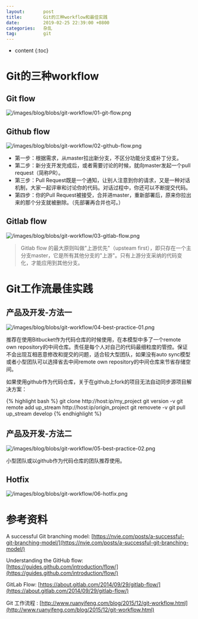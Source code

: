 ```yaml
---
layout:       post
title:        Git的三种workflow和最佳实践
date:         2019-02-25 22:39:00 +0800
categories:   杂乱
tag:          git
---
```


* content
{:toc}


Git的三种workflow
======================

Git flow
----------------------

![/images/blog/blobs/git-workflow/01-git-flow.png](/images/blog/blobs/git-workflow/01-git-flow.png)

Github flow
----------------------

![/images/blog/blobs/git-workflow/02-github-flow.png](/images/blog/blobs/git-workflow/02-github-flow.png)

+ 第一步：根据需求，从master拉出新分支，不区分功能分支或补丁分支。
+ 第二步：新分支开发完成后，或者需要讨论的时候，就向master发起一个pull request（简称PR）。
+ 第三步：Pull Request既是一个通知，让别人注意到你的请求，又是一种对话机制，大家一起评审和讨论你的代码。对话过程中，你还可以不断提交代码。
+ 第四步：你的Pull Request被接受，合并进master，重新部署后，原来你拉出来的那个分支就被删除。（先部署再合并也可。）

Gitlab flow
----------------------

![/images/blog/blobs/git-workflow/03-gitlab-flow.png](/images/blog/blobs/git-workflow/03-gitlab-flow.png)

> Gitlab flow 的最大原则叫做"上游优先"（upsteam first），即只存在一个主分支master，它是所有其他分支的"上游"。只有上游分支采纳的代码变化，才能应用到其他分支。


Git工作流最佳实践
======================

产品及开发-方法一
----------------------

![/images/blog/blobs/git-workflow/04-best-practice-01.png](/images/blog/blobs/git-workflow/04-best-practice-01.png)

推荐在使用Bitbucket作为代码仓库的时候使用，在本模型中多了一个remote own repository的中间仓库。责任是每个人对自己的代码最细粒度的管控。保证不会出现互相恶意修改和提交的问题，适合较大型团队，如果没有auto sync模型或者小型团队可以选择省去中间remote own repository的中间仓库来节省存储空间。

如果使用github作为代码仓库，关于在github上fork的项目无法自动同步源项目解决方案：

{% highlight bash %}
git clone http://host:ip/my_project
git version -v
git remote add up_stream  http://host:ip/origin_project
git removete -v
git pull up_stream develop
{% endhighlight %}

产品及开发-方法二
----------------------

![/images/blog/blobs/git-workflow/05-best-practice-02.png](/images/blog/blobs/git-workflow/05-best-practice-02.png)

小型团队或以github作为代码仓库的团队推荐使用。

Hotfix
----------------------

![/images/blog/blobs/git-workflow/06-hotfix.png](/images/blog/blobs/git-workflow/06-hotfix.png)


参考资料 
======================

A successful Git branching model: [https://nvie.com/posts/a-successful-git-branching-model/](https://nvie.com/posts/a-successful-git-branching-model/)

Understanding the GitHub flow: [https://guides.github.com/introduction/flow/](https://guides.github.com/introduction/flow/)

GitLab Flow: [https://about.gitlab.com/2014/09/29/gitlab-flow/](https://about.gitlab.com/2014/09/29/gitlab-flow/)

Git 工作流程 : [http://www.ruanyifeng.com/blog/2015/12/git-workflow.html](http://www.ruanyifeng.com/blog/2015/12/git-workflow.html)
